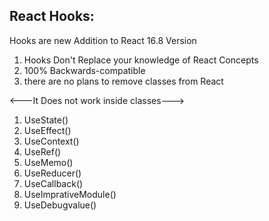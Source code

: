 ## React Hooks:

Hooks are new Addition to React 16.8 Version

1. Hooks Don't Replace your knowledge of React Concepts
2. 100% Backwards-compatible
3. there are no plans to remove classes from React

<---It Does not work inside classes--->

1. UseState()
2. UseEffect()
3. UseContext()
4. UseRef()
5. UseMemo()
6. UseReducer()
7. UseCallback()
8. UseImprativeModule()
9. UseDebugvalue()
